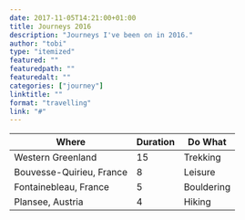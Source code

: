 ```yaml
---
date: 2017-11-05T14:21:00+01:00
title: Journeys 2016
description: "Journeys I've been on in 2016."
author: "tobi"
type: "itemized"
featured: ""
featuredpath: ""
featuredalt: ""
categories: ["journey"]
linktitle: ""
format: "travelling"
link: "#"
---
```


| Where                    | Duration | Do What    |
|--------------------------|----------|------------|
| Western Greenland        | 15       | Trekking   |
| Bouvesse-Quirieu, France | 8        | Leisure    |
| Fontainebleau, France    | 5        | Bouldering |
| Plansee, Austria         | 4        | Hiking     |
